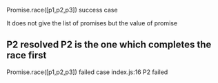 Promise.race([p1,p2,p3]) success case

It does not give the list of promises but the value of promise

P2 resolved
P2 is the one which completes the race first
-----------------------

Promise.race([p1,p2,p3]) failed case
index.js:16 P2 failed

